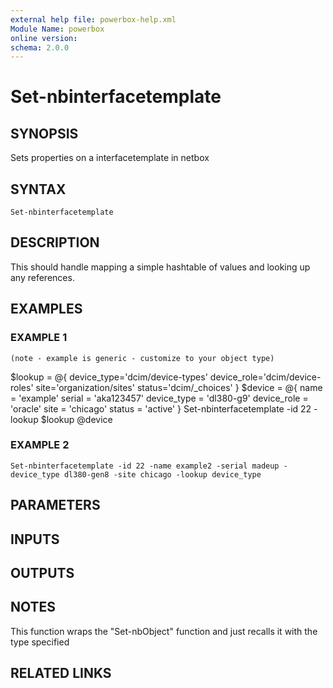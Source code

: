 ```yaml
---
external help file: powerbox-help.xml
Module Name: powerbox
online version:
schema: 2.0.0
---
```


# Set-nbinterfacetemplate

## SYNOPSIS
Sets properties on a interfacetemplate in netbox

## SYNTAX

```
Set-nbinterfacetemplate
```

## DESCRIPTION
This should handle mapping a simple hashtable of values and looking up any references.

## EXAMPLES

### EXAMPLE 1
```
(note - example is generic - customize to your object type)
```

$lookup = @{
    device_type='dcim/device-types'
    device_role='dcim/device-roles'
    site='organization/sites'
    status='dcim/_choices'
}
$device = @{
    name = 'example'
    serial = 'aka123457'
    device_type = 'dl380-g9'
    device_role = 'oracle'
    site = 'chicago'
    status = 'active'
}
Set-nbinterfacetemplate -id 22 -lookup $lookup @device

### EXAMPLE 2
```
Set-nbinterfacetemplate -id 22 -name example2 -serial madeup -device_type dl380-gen8 -site chicago -lookup device_type
```

## PARAMETERS

## INPUTS

## OUTPUTS

## NOTES
This function wraps the "Set-nbObject" function and just recalls it with the type specified

## RELATED LINKS
